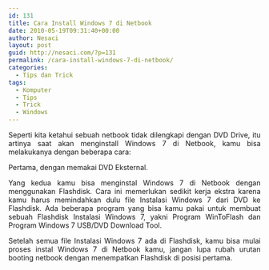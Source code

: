 ```yaml
---
id: 131
title: Cara Install Windows 7 di Netbook
date: 2010-05-19T09:31:40+00:00
author: Nesaci
layout: post
guid: http://nesaci.com/?p=131
permalink: /cara-install-windows-7-di-netbook/
categories:
  - Tips dan Trick
tags:
  - Komputer
  - Tips
  - Trick
  - Windows
---
```

<p style="text-align: justify;">
  Seperti kita ketahui sebuah netbook tidak dilengkapi dengan DVD Drive, itu artinya saat akan menginstall Windows 7 di Netbook, kamu bisa melakukanya dengan beberapa cara:
</p>

<p style="text-align: justify;">
  Pertama, dengan memakai DVD Eksternal.
</p>

<p style="text-align: justify;">
  Yang kedua kamu bisa menginstal Windows 7 di Netbook dengan menggunakan Flashdisk. Cara ini memerlukan sedikit kerja ekstra karena kamu harus memindahkan dulu file Instalasi Windows 7 dari DVD ke Flashdisk. Ada beberapa program yang bisa kamu pakai untuk membuat sebuah Flashdisk Instalasi Windows 7, yakni Program WinToFlash dan Program Windows 7 USB/DVD Download Tool.
</p>

<p style="text-align: justify;">
  Setelah semua file Instalasi Windows 7 ada di Flashdisk, kamu bisa mulai proses instal Windows 7 di Netbook kamu, jangan lupa rubah urutan booting netbook dengan menempatkan Flashdisk di posisi pertama.
</p>